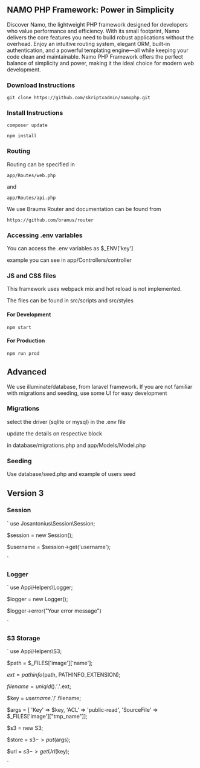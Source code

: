 ## NAMO PHP Framework: Power in Simplicity ##

Discover Namo, the lightweight PHP framework designed for developers who value performance and efficiency. With its small footprint, Namo delivers the core features you need to build robust applications without the overhead. Enjoy an intuitive routing system, elegant ORM, built-in authentication, and a powerful templating engine—all while keeping your code clean and maintainable. Namo PHP Framework offers the perfect balance of simplicity and power, making it the ideal choice for modern web development.

### Download Instructions ###

`git clone https://github.com/skriptxadmin/namophp.git`


### Install Instructions ###

`composer update`

`npm install`


### Routing ###

Routing can be specified in

`app/Routes/web.php` 

and 

`app/Routes/api.php`

We use Braums Router and documentation can be found from

`https://github.com/bramus/router`


### Accessing .env variables ###

You can access the .env variables as $_ENV['key']

example you can see in app/Controllers/controller


### JS and CSS files ###

This framework uses webpack mix and hot reload is not implemented.

The files can be found in src/scripts and src/styles


#### For Development ####


`npm start` 


#### For Production ####

`npm run prod`


## Advanced ##

We use illuminate/database, from laravel framework. If you are not familiar with migrations and seeding, use some UI for easy development

### Migrations ###

select the driver (sqlite or mysql) in the .env file

update the details on respective block

in database/migrations.php and app/Models/Model.php

### Seeding ###

Use database/seed.php and example of users seed

## Version 3 ##

### Session ###

`
use Josantonius\Session\Session;

$session = new Session();

$username = $session->get('username'); 

`
### Logger ###

`
use App\Helpers\Logger;

$logger = new Logger();

$logger->error("Your error message")

`

### S3 Storage ###

`
use App\Helpers\S3;

 
$path = $_FILES['image']['name'];

$ext = pathinfo($path, PATHINFO_EXTENSION);

$filename = uniqid().'.'.$ext;

$key  = $username.'/'.$filename;

$args = [    'Key' => $key,
'ACL'    => 'public-read',
'SourceFile' => $_FILES['image']["tmp_name"]];

$s3 = new S3;

$store = $s3->put($args);

$url = $s3->getUrl($key);


`